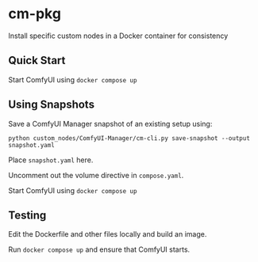 # cm-pkg

Install specific custom nodes in a Docker container for consistency

## Quick Start

Start ComfyUI using `docker compose up`

## Using Snapshots

Save a ComfyUI Manager snapshot of an existing setup using:

```
python custom_nodes/ComfyUI-Manager/cm-cli.py save-snapshot --output snapshot.yaml
```

Place `snapshot.yaml` here.

Uncomment out the volume directive in `compose.yaml`.

Start ComfyUI using `docker compose up`

## Testing

Edit the Dockerfile and other files locally and build an image.

Run `docker compose up` and ensure that ComfyUI starts.
